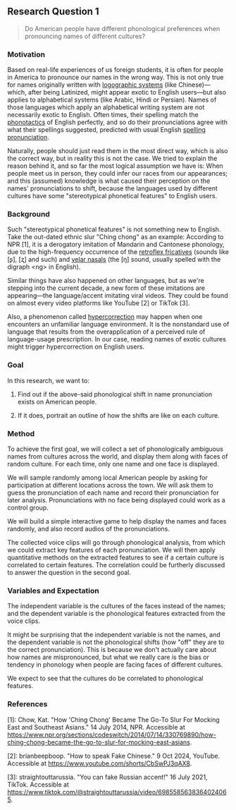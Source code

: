 ## Research Question 1

<blockquote>
	Do American people have different phonological preferences when pronouncing names of different cultures?
</blockquote>

### Motivation

Based on real-life experiences of us foreign students, it is often for people in America to pronounce our names in the wrong way.
This is not only true for names originally written with [logographic systems](https://en.wikipedia.org/wiki/Writing_system#Logographic_systems) (like Chinese)—which, after being Latinized, might appear exotic to English users—but also applies to alphabetical systems (like Arabic, Hindi or Persian).
Names of those languages which apply an alphabetical writing system are not necessarily exotic to English.
Often times, their spelling match the [phonotactics](https://en.wikipedia.org/wiki/Phonotactics) of English perfectly, and so do their pronunciations agree with what their spellings suggested, predicted with usual English [spelling pronunciation](https://en.wikipedia.org/wiki/Spelling_pronunciation).

Naturally, people should just read them in the most direct way, which is also the correct way, but in reality this is not the case.
We tried to explain the reason behind it, and so far the most logical assumption we have is:
When people meet us in person, they could infer our races from our appearances;
and this (assumed) knowledge is what caused their perception on the names' pronunciations to shift, because the languages used by different cultures have some "stereotypical phonetical features" to English users.

### Background

Such "stereotypical phonetical features" is not something new to English.
Take the out-dated ethnic slur "Ching chong" as an example:
According to NPR \[1\], it is a derogatory imitation of Mandarin and Cantonese phonology, due to the high-frequency occurrence of the <u>retroflex fricatives</u> (sounds like [ʂ], [ʐ] and such) and <u>velar nasals</u> (the [ŋ] sound, usually spelled with the digraph &lt;ng&gt; in English).

Similar things have also happened on other languages, but as we're stepping into the current decade, a new form of these imitations are appearing—the language/accent imitating viral videos.
They could be found on almost every video platforms like YouTube \[2\] or TikTok \[3\].

Also, a phenomenon called <u>hypercorrection</u> may happen when one encounters an unfamiliar language environment.
It is the nonstandard use of language that results from the overapplication of a perceived rule of language-usage prescription.
In our case, reading names of exotic cultures might trigger hypercorrection on English users.

### Goal

In this research, we want to:

1. Find out if the above-said phonological shift in name pronunciation exists on American people.

2. If it does, portrait an outline of how the shifts are like on each culture.

### Method

To achieve the first goal, we will collect a set of phonologically ambiguous  names from cultures across the world, and display them along with faces of random culture.
For each time, only one name and one face is displayed.

We will sample randomly among local American people by asking for participation at different locations across the town.
We will ask them to guess the pronunciation of each name and record their pronunciation for later analysis.
Pronunciations with no face being displayed could work as a control group.

We will build a simple interactive game to help display the names and faces randomly, and also record audios of the pronunciations.

The collected voice clips will go through phonological analysis, from which we could extract key features of each pronunciation.
We will then apply quantitative methods on the extracted features to see if a certain culture is correlated to certain features.
The correlation could be furtherly discussed to answer the question in the second goal.

### Variables and Expectation

The independent variable is the cultures of the faces instead of the names;
and the dependent variable is the phonological features extracted from the voice clips.

It might be surprising that the independent variable is not the names, and the dependent variable is not the phonological shifts (how "off" they are to the correct pronunciation).
This is because we don't actually care about how names are mispronounced, but what we really care is the bias or tendency in phonology when people are facing faces of different cultures.

We expect to see that the cultures do be correlated to phonological features.

### References

\[1\]: Chow, Kat. "How 'Ching Chong' Became The Go-To Slur For Mocking East and Southeast Asians." 14 July 2014, NPR. Accessible at https://www.npr.org/sections/codeswitch/2014/07/14/330769890/how-ching-chong-became-the-go-to-slur-for-mocking-east-asians.

\[2\]: brianbeepboop. "How to speak Fake Chinese." 9 Oct 2024, YouTube. Accessible at https://www.youtube.com/shorts/CbSwPJ3qAX8.

\[3\]: straightouttarussia. "You can fake Russian accent!" 16 July 2021, TikTok. Accessible at https://www.tiktok.com/@straightouttarussia/video/6985585638364024065.